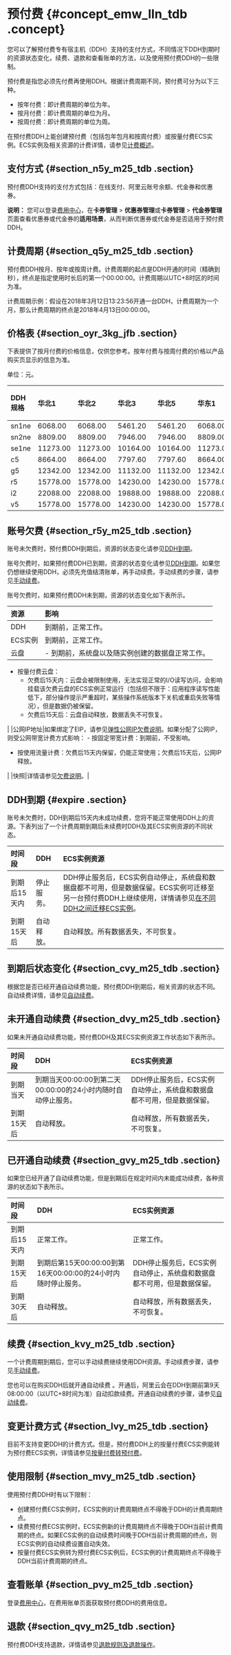 # 预付费 {#concept_emw_lln_tdb .concept}

您可以了解预付费专有宿主机（DDH）支持的支付方式，不同情况下DDH到期时的资源状态变化，续费、退款和查看账单的方法，以及使用预付费DDH的一些限制。

预付费是指您必须先付费再使用DDH。根据计费周期不同，预付费可分为以下三种。

-   按年付费：即计费周期的单位为年。
-   按月付费：即计费周期的单位为月。
-   按周付费：即计费周期的单位为周。

在预付费DDH上能创建预付费（包括包年包月和按周付费）或按量付费ECS实例。ECS实例及相关资源的计费详情，请参见[计费概述](../../../../cn.zh-CN/产品定价/计费概览.md#)。

## 支付方式 {#section_n5y_m25_tdb .section}

预付费DDH支持的支付方式包括：在线支付、阿里云账号余额、代金券和优惠券。

**说明：** 您可以登录[费用中心](https://expense.console.aliyun.com/#/account/home)，在**卡券管理** \> **优惠券管理**或**卡券管理** \> **代金券管理**页面查看优惠券或代金券的**适用场景**，从而判断优惠券或代金券是否适用于预付费DDH。

## 计费周期 {#section_q5y_m25_tdb .section}

预付费DDH按月、按年或按周计费。计费周期的起点是DDH开通的时间（精确到秒），终点是指定使用时长后的第一个00:00:00。计费周期以UTC+8时区的时间为准。

计费周期示例：假设在2018年3月12日13:23:56开通一台DDH，计费周期为一个月，那么计费周期的终点是2018年4月13日00:00:00。

## 价格表 {#section_oyr_3kg_jfb .section}

下表提供了按月付费的价格信息，仅供您参考。按年付费与按周付费的价格以产品购买页显示的信息为准。

单位：元。

|DDH规格|华北1|华北2|华北3|华北5|华东1|华东2|华南1|美国西部1（硅谷）|美国东部1（弗吉尼亚）|亚太东南1（新加坡）|中国香港|亚太东北1（东京）|欧洲中部1（法兰克福）|中东东部1（迪拜）|亚太东南2（悉尼）|亚太东南3（吉隆坡）|亚太南部1（孟买）|亚太东南5（雅加达）|
|:----|:--|:--|:--|:--|:--|:--|:--|:--------|:----------|:---------|:---|:--------|:----------|:--------|:--------|:---------|:--------|:---------|
|sn1ne|6068.00|6068.00|5461.20|5461.20|6068.00|6068.00|6068.00|11881.00|8806.00|11043.00|11043.00|12580.00|10851.00|13021.00|11742.00|10339.00|9196.00|11043.00|
|sn2ne|8809.00|8809.00|7946.00|7946.00|8809.00|8809.00|8809.00|13294.00|10094.00|12650.00|12650.00|14180.00|13334.00|16001.00|13675.00|11844.00|9925.00|12650.00|
|se1ne|11273.00|11273.00|10164.00|10164.00|11273.00|11273.00|11273.00|16261.00|14538.00|17526.00|17526.00|17289.00|17289.00|20747.00|17289.00|16409.00|13831.00|17526.00|
|c5|8664.00|8664.00|7797.60|7797.60|8664.00|8664.00|8664.00|16048.00|11894.00|14868.00|14868.00|17039.00|14868.00|17842.00|14868.00|14125.00|12791.00|14868.00|
|g5|12342.00|12342.00|11132.00|11132.00|12342.00|12342.00|12342.00|20325.00|14805.00|18569.00|18569.00|20827.00|19572.00|23487.00|19572.00|17640.00|15638.00|18569.00|
|r5|15778.00|15778.00|14230.00|14230.00|15778.00|15778.00|15778.00|22333.00|20074.00|24089.00|24089.00|24089.00|24089.00|28907.00|24089.00|22885.00|20581.00|24089.00|
|i2|22088.00|22088.00|19888.00|19888.00|22088.00|22088.00|22088.00|21679.00|19657.00|23513.00|23513.00|22780.00|23148.00|27778.00|23513.00|22340.00|22411.00|23513.00|
|v5|15778.00|15778.00|14230.00|14230.00|15778.00|15778.00|15778.00|22333.00|20074.00|24089.00|24089.00|24089.00|24089.00|28907.00|24089.00|22885.00|20581.00|24089.00|

## 账号欠费 {#section_r5y_m25_tdb .section}

账号未欠费时，预付费DDH到期后，资源的状态变化请参见[DDH到期](#expire)。

账号欠费时，如果预付费DDH已到期，资源的状态变化请参见[DDH到期](#expire)。如果您仍想继续使用DDH，必须先充值结清账单，再手动续费。手动续费的步骤，请参见[手动续费](../../../../cn.zh-CN/用户指南/手动续费DDH.md#)。

账号欠费时，如果预付费DDH未到期，资源的状态变化如下表所示。

|资源|影响|
|:-|:-|
|DDH|到期前，正常工作。|
|ECS实例|到期前，正常工作。|
|云盘| -   到期前，系统盘以及随实例创建的数据盘正常工作。
-   按量付费云盘：
    -   欠费后15天内：云盘会被限制使用，无法实现正常的I/O读写访问，会影响挂载该欠费云盘的ECS实例正常运行（包括但不限于：应用程序读写性能低下，部分操作提示严重超时，某些操作系统版本下关机或重启失败等情况），但是数据仍被保留。
    -   欠费后15天后：云盘自动释放，数据丢失不可恢复。

 |
|公网IP地址|如果绑定了EIP，请参见[弹性公网IP欠费说明](../../../../cn.zh-CN/产品定价/欠费说明.md#)。如果分配了公网IP，则受公网带宽计费方式影响： -   按固定带宽计费：到期前，不受影响。
-   按使用流量计费：欠费后15天内保留，仍能正常使用；欠费后15天后，公网IP释放。

 |
|快照|详情请参见[欠费说明](../../../../cn.zh-CN/计量计费/欠费说明.md#)。|

## DDH到期 {#expire .section}

账号未欠费时，DDH到期后15天内未成功续费，您将不能正常使用DDH上的资源。下表列出了一个计费周期到期后未续费时DDH及其ECS实例资源的不同状态。

|时间段|DDH|ECS实例资源|
|:--|:--|:------|
|到期后15天内|停止服务。|DDH停止服务后，ECS实例自动停止，系统盘和数据盘都不可用，但是数据保留。ECS实例可迁移至另一台预付费DDH上继续使用，详情请参见[在不同DDH之间迁移ECS实例](../../../../cn.zh-CN/用户指南/在不同DDH之间迁移ECS实例.md#)。|
|到期15天后|自动释放。|自动释放。所有数据丢失，不可恢复。|

## 到期后状态变化 {#section_cvy_m25_tdb .section}

根据您是否已经开通自动续费功能，预付费DDH到期后，相关资源的状态不同。自动续费详情，请参见[自动续费](../../../../cn.zh-CN/用户指南/自动续费DDH.md#)。

## 未开通自动续费 {#section_dvy_m25_tdb .section}

如果未开通自动续费功能，预付费DDH及其ECS实例资源工作状态如下表所示。

|时间段|DDH|ECS实例资源|
|:--|:--|:------|
|到期当天|到期当天00:00:00到第二天00:00:00的24小时内随时自动停止服务。|DDH停止服务后，ECS实例自动停止，系统盘和数据盘都不可用，但是数据保留。|
|到期15天后|自动释放。|自动释放，所有数据丢失，不可恢复。|

## 已开通自动续费 {#section_gvy_m25_tdb .section}

如果您已经开通了自动续费功能，但是到期后在规定时间内未能成功续费，各种资源的状态如下表所示。

|时间段|DDH|ECS实例资源|
|:--|:--|:------|
|到期后15天内|正常工作。|正常工作。|
|到期15天后|到期后第15天00:00:00到第16天00:00:00的24小时内随时停止服务。|DDH停止服务后，ECS实例自动停止，系统盘和数据盘都不可用，但是数据保留。|
|到期30天后|自动释放。|自动释放，所有数据丢失，不可恢复。|

## 续费 {#section_kvy_m25_tdb .section}

一个计费周期到期后，您可以手动续费继续使用DDH资源。手动续费步骤，请参见[手动续费](../../../../cn.zh-CN/用户指南/手动续费DDH.md#)。

您也可以在购买DDH后就开通自动续费 。开通后，阿里云会在DDH到期前第9天08:00:00（以UTC+8时间为准）自动扣款续费。开通自动续费的步骤，请参见[自动续费](../../../../cn.zh-CN/用户指南/自动续费DDH.md#)。

## 变更计费方式 {#section_lvy_m25_tdb .section}

目前不支持变更DDH的计费方式。但是，预付费DDH上的按量付费ECS实例能转为预付费ECS实例，详情请参见[按量付费转预付费](../../../../cn.zh-CN/产品定价/按量付费转预付费.md#)。

## 使用限制 {#section_mvy_m25_tdb .section}

使用预付费DDH时有以下限制：

-   创建预付费ECS实例时，ECS实例的计费周期终点不得晚于DDH的计费周期终点。
-   续费预付费ECS实例时，ECS实例新的计费周期终点不得晚于DDH当前计费周期的终点。如果ECS实例的自动续费时间晚于DDH当前计费周期的终点，则ECS实例的自动续费设置自动失效。
-   按量付费ECS实例转为预付费ECS实例后，ECS实例的计费周期终点不得晚于DDH当前计费周期的终点。

## 查看账单 {#section_pvy_m25_tdb .section}

登录[费用中心](https://expense.console.aliyun.com/#/account/home)，在费用账单页面获取预付费DDH的费用信息。

## 退款 {#section_qvy_m25_tdb .section}

预付费DDH支持退款，详情请参见[退款规则及退款操作](https://help.aliyun.com/document_detail/37096.html)。

